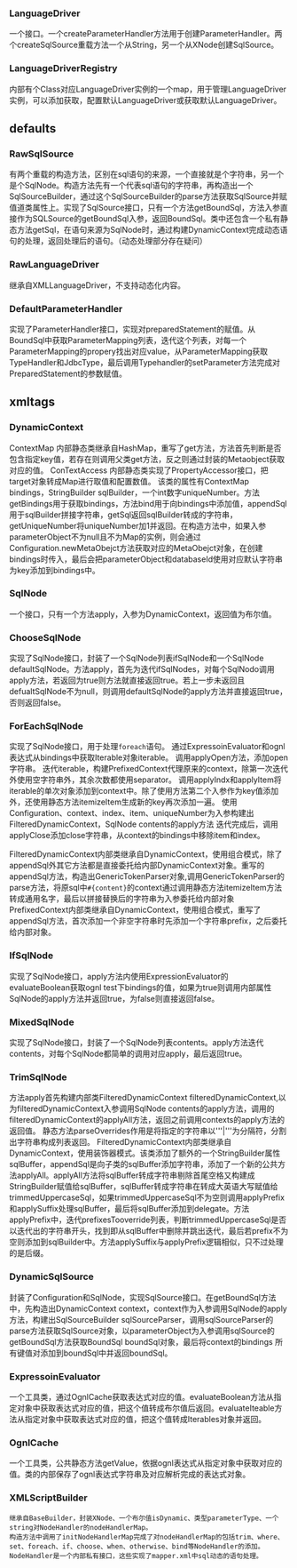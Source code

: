 ### LanguageDriver
一个接口。一个createParameterHandler方法用于创建ParameterHandler。两个createSqlSource重载方法一个从String，另一个从XNode创建SqlSource。
### LanguageDriverRegistry
内部有个Class对应LanguageDriver实例的一个map，用于管理LanguageDriver实例，可以添加获取，配置默认LanguageDriver或获取默认LanguageDriver。

## defaults
### RawSqlSource
有两个重载的构造方法，区别在sql语句的来源，一个直接就是个字符串，另一个是个SqlNode。构造方法先有一个代表sql语句的字符串，再构造出一个SqlSourceBuilder，通过这个SqlSourceBuilder的parse方法获取SqlSource并赋值道类属性上。实现了SqlSource接口，只有一个方法getBoundSql，方法入参直接作为SQLSource的getBoundSql入参，返回BoundSql。类中还包含一个私有静态方法getSql，在语句来源为SqlNode时，通过构建DynamicContext完成动态语句的处理，返回处理后的语句。（动态处理部分存在疑问）
### RawLanguageDriver
继承自XMLLanguageDriver，不支持动态化内容。
### DefaultParameterHandler
实现了ParameterHandler接口，实现对preparedStatement的赋值。从BoundSql中获取ParameterMapping列表，迭代这个列表，对每一个ParameterMapping的propery找出对应value，从ParameterMapping获取TypeHandler和JdbcType，最后调用Typehandler的setParameter方法完成对PreparedStatement的参数赋值。

## xmltags
### DynamicContext
ContextMap 内部静态类继承自HashMap，重写了get方法，方法首先判断是否包含指定key值，若存在则调用父类get方法，反之则通过封装的Metaobject获取对应的值。
ConTextAccess 内部静态类实现了PropertyAccessor接口，把target对象转成Map进行取值和配置数值。
该类的属性有ContextMap bindings，StringBuilder sqlBuilder，一个int数字uniqueNumber。方法getBindings用于获取bindings，方法bind用于向bindings中添加值，appendSql用于sqlBuilder拼接字符串，getSql返回sqlBuilder转成的字符串，getUniqueNumber将uniqueNumber加1并返回。在构造方法中，如果入参parameterObject不为null且不为Map的实例，则会通过Configuration.newMetaObejct方法获取对应的MetaObejct对象，在创建bindings时传入，最后会把parameterObject和databaseId使用对应默认字符串为key添加到bindings中。

### SqlNode
一个接口，只有一个方法apply，入参为DynamicContext，返回值为布尔值。
### ChooseSqlNode
实现了SqlNode接口，封装了一个SqlNode列表ifSqlNode和一个SqlNode defaultSqlNode。方法apply，首先为迭代ifSqlNodes，对每个SqlNodo调用apply方法，若返回为true则方法就直接返回true。若上一步未返回且defualtSqlNode不为null，则调用defaultSqlNode的apply方法并直接返回true，否则返回false。
### ForEachSqlNode
实现了SqlNode接口，用于处理```foreach```语句。
通过ExpressoinEvaluator和ognl表达式从bindings中获取Iterable对象iterable。
调用applyOpen方法，添加open字符串。
迭代iterable，构建PrefixedContext代理原来的context，除第一次迭代外使用空字符串外，其余次数都使用separator。
调用applyIndx和applyItem将iterable的单次对象添加到context中。除了使用方法第二个入参作为key值添加外，还使用静态方法itemizeItem生成新的key再次添加一遍。
使用Configuration、context、index、item、uniqueNumber为入参构建出FilteredDynamicContext，SqlNode contents的apply方法
迭代完成后，调用applyClose添加close字符串，从context的bindings中移除item和index。

FilteredDynamicContext内部类继承自DynamicContext，使用组合模式，除了appendSql外其它方法都是直接委托给内部DynamicContext对象。重写的appendSql方法，构造出GenericTokenParser对象,调用GenericTokenParser的parse方法，将原sql中```#{content}```的context通过调用静态方法itemizeItem方法转成通用名字，最后以拼接替换后的字符串为入参委托给内部对象
PrefixedContext内部类继承自DynamicContext，使用组合模式，重写了appendSql方法，首次添加一个非空字符串时先添加一个字符串prefix，之后委托给内部对象。
### IfSqlNode
实现了SqlNode接口，apply方法内使用ExpressionEvaluator的evaluateBoolean获取ognl test下bindings的值，如果为true则调用内部属性SqlNode的apply方法并返回true，为false则直接返回false。
### MixedSqlNode
实现了SqlNode接口，封装了一个SqlNode列表contents。apply方法迭代contents，对每个SqlNode都简单的调用对应apply，最后返回true。
### TrimSqlNode
方法apply首先构建内部类FilteredDynamicContext filteredDynamicContext,以为filteredDynamicContext入参调用SqlNode contents的apply方法，调用的filteredDynamicContext的applyAll方法，返回之前调用contexts的apply方法的返回值。
静态方法parseOverrides作用是将指定的字符串以'''|'''为分隔符，分割出字符串构成列表返回。
FilteredDynamicContext内部类继承自DynamicContext，使用装饰器模式。该类添加了额外的一个StringBuilder属性sqlBuffer，appendSql是向子类的sqlBuffer添加字符串，添加了一个新的公共方法applyAll。applyAll方法将sqlBuffer转成字符串剔除首尾空格又构建成StringBuilder赋值给sqlBuffer，sqlBuffer转成字符串在转成大英语大写赋值给trimmedUppercaseSql，如果trimmedUppercaseSql不为空则调用applyPrefix和applySuffix处理sqlBuffer，最后将sqlBuffer添加到delegate。方法applyPrefix中，迭代prefixesTooverride列表，判断trimmedUppercaseSql是否以迭代出的字符串开头，找到即从sqlBuffer中删除并跳出迭代，最后若prefix不为空则添加到sqlBuilder中。方法applySuffix与applyPrefix逻辑相似，只不过处理的是后缀。

### DynamicSqlSource
封装了Configuration和SqlNode，实现SqlSource接口。在getBoundSql方法中，先构造出DynamicContext context，context作为入参调用SqlNode的apply方法，构建出SqlSourceBuilder sqlSourceParser，调用sqlSourceParser的parse方法获取SqlSource对象，以parameterObject为入参调用sqlSource的getBoundSql方法获取BoundSql boundSql对象，最后将context的bindings 所有键值对添加到boundSql中并返回boundSql。

### ExpressoinEvaluator
一个工具类，通过OgnlCache获取表达式对应的值。evaluateBoolean方法从指定对象中获取表达式对应的值，把这个值转成布尔值后返回。evaluateIteable方法从指定对象中获取表达式对应的值，把这个值转成Iterables对象并返回。
### OgnlCache
一个工具类，公共静态方法getValue，依据ognl表达式从指定对象中获取对应的值。类的内部保存了ognl表达式字符串及对应解析完成的表达式对象。

### XMLScriptBuilder
    继承自BaseBuilder，封装XNode、一个布尔值isDynamic、类型parameterType、一个string对NodeHandler的nodeHandlerMap。
    构造方法中调用了initNodeHandlerMap完成了对nodeHandlerMap的包括trim、where、set、foreach、if、choose、when、otherwise、bind等NodeHandler的添加。NodeHandler是一个内部私有接口，这些实现了mapper.xml中sql动态的语句处理。
